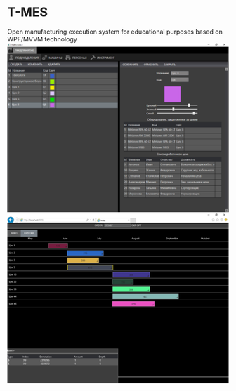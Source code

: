 # T-MES
Open manufacturing execution system for educational purposes based on WPF/MVVM technology
![Departments module](/Screenshots/Demo001.PNG?raw=true "Departments module")
![Departments module](/Screenshots/Demo002.PNG?raw=true "Departments module")
